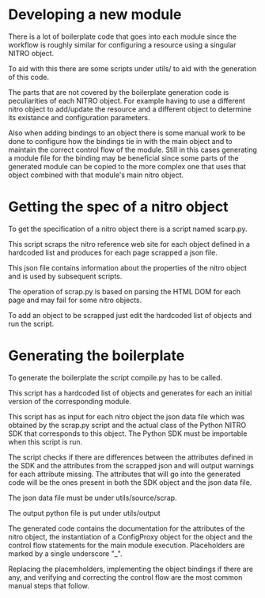 # Developing a new module

There is a lot of boilerplate code that goes into each module since the workflow
is roughly similar for configuring a resource using a singular NITRO object.

To aid with this there are some scripts under utils/ to aid with the generation of
this code.

The parts that are not covered by the boilerplate generation code is peculiarities of each
NITRO object. For example having to use a different nitro object to add/update the resource and
a different object to determine its existance and configuration parameters.

Also when adding bindings to an object there is some manual work to be done to configure
how the bindings tie in with the main object and to maintain the correct control flow of
the module. Still in this cases generating a module file for the binding may be beneficial
since some parts of the generated module can be copied to the more complex one that uses
that object combined with that module's main nitro object.

# Getting the spec of a nitro object

To get the specification of a nitro object there is a script named scarp.py.

This script scraps the nitro reference web site for each object defined in a
hardcoded list and produces for each page scrapped a json file.

This json file contains information about the properties of the nitro object
and is used by subsequent scripts.

The operation of scrap.py is based on parsing the HTML DOM for each page and
may fail for some nitro objects.

To add an object to be scrapped just edit the hardcoded list of objects and
run the script.

# Generating the boilerplate

To generate the boilerplate the script compile.py has to be called.

This script has a hardcoded list of objects and generates for each an initial version
of the corresponding module.

This script has as input for each nitro object the json data file which was obtained
by the scrap.py script and the actual class of the Python NITRO SDK that corresponds
to this object. The Python SDK must be importable when this script is run.

The script checks if there are differences between the attributes defined in the SDK
and the attributes from the scrapped json and will output warnings for each attribute
missing. The attributes that will go into the generated code will be the ones present
in both the SDK object and the json data file.

The json data file must be under utils/source/scrap.

The output python file is put under utils/output

The generated code contains the documentation for the attributes of the nitro object,
the instantiation of a ConfigProxy object for the object and the control flow statements
for the main module execution. Placeholders are marked by a single underscore "\_".

Replacing the placemholders, implementing the object bindings if there are any, and
verifying and correcting the control flow are the most common manual steps that follow.
